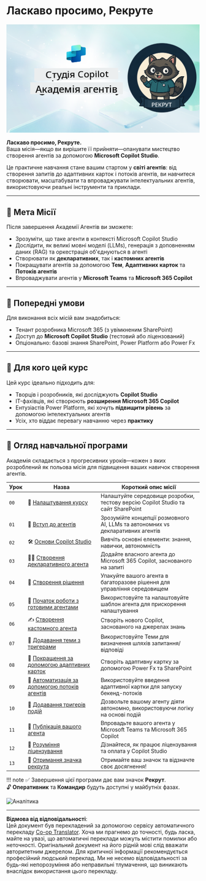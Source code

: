 <!--
CO_OP_TRANSLATOR_METADATA:
{
  "original_hash": "8b5ecad9d5d073ea3f4c2b844e80f2e5",
  "translation_date": "2025-10-21T18:15:12+00:00",
  "source_file": "docs/recruit/README.md",
  "language_code": "uk"
}
-->
# Ласкаво просимо, Рекруте

![Рекрут Академії Агентів Copilot Studio](../../../../translated_images/mcs-agent-academy-recruit-banner.f01c323f046afa313523de9d6da40d3774cc0fc0d1a4bf66e2ea0568b31b960c.uk.png)

**Ласкаво просимо, Рекруте.**  
Ваша місія—якщо ви вирішите її прийняти—опанувати мистецтво створення агентів за допомогою **Microsoft Copilot Studio**.

Це практичне навчання стане вашим стартом у **світі агентів**: від створення запитів до адаптивних карток і потоків агентів, ви навчитеся створювати, масштабувати та впроваджувати інтелектуальних агентів, використовуючи реальні інструменти та приклади.

---

## 🎯 Мета Місії

Після завершення Академії Агентів ви зможете:

- Зрозуміти, що таке агенти в контексті Microsoft Copilot Studio
- Дослідити, як великі мовні моделі (LLMs), генерація з доповненням даних (RAG) та оркестрація об'єднуються в агенті
- Створювати як **декларативних**, так і **кастомних агентів**
- Покращувати агентів за допомогою **Тем**, **Адаптивних карток** та **Потоків агентів**
- Впроваджувати агентів у **Microsoft Teams** та **Microsoft 365 Copilot**

---

## 🧪 Попередні умови

Для виконання всіх місій вам знадобиться:

- Тенант розробника Microsoft 365 (з увімкненим SharePoint)
- Доступ до **Microsoft Copilot Studio** (тестовий або ліцензований)
- Опціонально: базові знання SharePoint, Power Platform або Power Fx

---

## 🧬 Для кого цей курс

Цей курс ідеально підходить для:

- Творців і розробників, які досліджують **Copilot Studio**
- IT-фахівців, які створюють **розширення Microsoft 365 Copilot**
- Ентузіастів Power Platform, які хочуть **підвищити рівень** за допомогою інтелектуальних агентів
- Усіх, хто віддає перевагу навчанню через **практику**

---

## 🧭 Огляд навчальної програми

Академія складається з прогресивних уроків—кожен з яких розроблений як польова місія для підвищення ваших навичок створення агентів.

| Урок | Назва | Короткий опис місії |
|------|-------|---------------------|
| `00` | 🧰 [Налаштування курсу](./00-course-setup/README.md) | Налаштуйте середовище розробки, тестову версію Copilot Studio та сайт SharePoint |
| `01` | 🧠 [Вступ до агентів](./01-introduction-to-agents/README.md) | Зрозумійте концепції розмовного AI, LLMs та автономних vs декларативних агентів |
| `02` | 🛠️ [Основи Copilot Studio](./02-copilot-studio-fundamentals/README.md) | Вивчіть основні елементи: знання, навички, автономність |
| `03` | 👩‍💻 [Створення декларативного агента](./03-create-a-declarative-agent-for-M365Copilot/README.md) | Додайте власного агента до Microsoft 365 Copilot, заснованого на запиті |
| `04` | 🧩 [Створення рішення](./04-creating-a-solution/README.md) | Упакуйте вашого агента в багаторазове рішення для управління середовищем |
| `05` | 🚀 [Початок роботи з готовими агентами](./05-using-prebuilt-agents/README.md) | Використовуйте та налаштовуйте шаблон агента для прискорення налаштування |
| `06` | ✍️ [Створення кастомного агента](./06-create-agent-from-conversation/README.md) | Створіть нового Copilot, заснованого на джерелах знань |
| `07` | 🧠 [Додавання теми з тригерами](./07-add-new-topic-with-trigger/README.md) | Використовуйте Теми для визначення шляхів запитання/відповіді |
| `08` | 🪪 [Покращення за допомогою адаптивних карток](./08-add-adaptive-card/README.md) | Створіть адаптивну картку за допомогою Power Fx та SharePoint |
| `09` | 🔁 [Автоматизація за допомогою потоків агентів](./09-add-an-agent-flow/README.md) | Використовуйте введення адаптивної картки для запуску бекенд-потоків |
| `10` | 🧭 [Додавання тригерів подій](./10-add-event-triggers/README.md) | Дозвольте вашому агенту діяти автономно, використовуючи логіку на основі подій |
| `11` | 📢 [Публікація вашого агента](./11-publish-your-agent/README.md) | Впровадьте вашого агента у Microsoft Teams та Microsoft 365 Copilot |
| `12` | 🪪 [Розуміння ліцензування](./12-understanding-licensing/README.md) | Дізнайтеся, як працює ліцензування та оплата у Copilot Studio |
| `13` | 🚨 [Отримання значка рекрута](./course-completion-badges-recruit/README.md) | Отримайте ваш значок та відзначте своє досягнення! |

!!! note
    ✅ Завершення цієї програми дає вам значок **Рекрут**.  
    🔓 **Оперативник** та **Командир** будуть доступні у майбутніх фазах.

<!-- markdownlint-disable-next-line MD033 -->
<img src="https://m365-visitor-stats.azurewebsites.net/agent-academy/recruit" alt="Аналітика" />

---

**Відмова від відповідальності**:  
Цей документ був перекладений за допомогою сервісу автоматичного перекладу [Co-op Translator](https://github.com/Azure/co-op-translator). Хоча ми прагнемо до точності, будь ласка, майте на увазі, що автоматичні переклади можуть містити помилки або неточності. Оригінальний документ на його рідній мові слід вважати авторитетним джерелом. Для критичної інформації рекомендується професійний людський переклад. Ми не несемо відповідальності за будь-які непорозуміння або неправильні тлумачення, що виникають внаслідок використання цього перекладу.